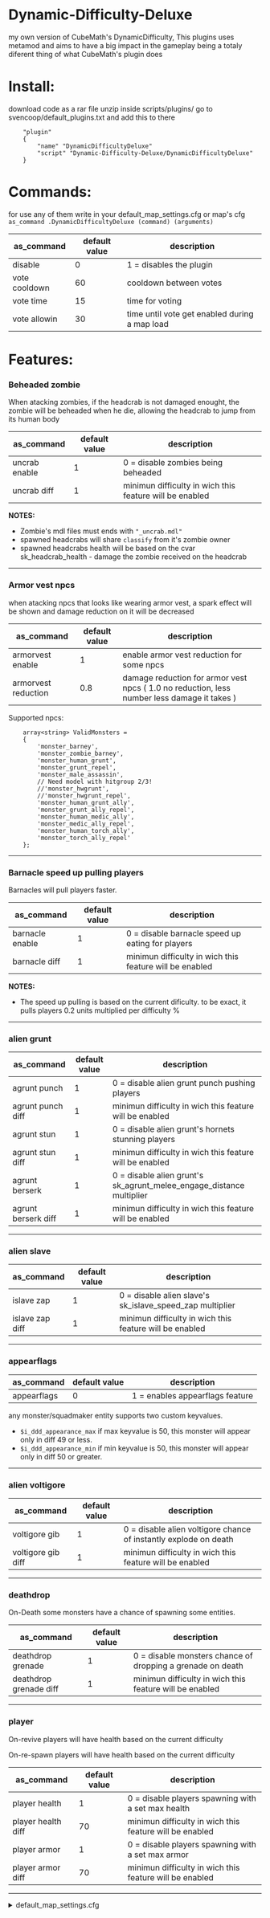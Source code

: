 # Dynamic-Difficulty-Deluxe
my own version of CubeMath's DynamicDifficulty, This plugins uses metamod and aims to have a big impact in the gameplay being a totaly diferent thing of what CubeMath's plugin does

# Install:
download code as a rar file
unzip inside scripts/plugins/
go to svencoop/default_plugins.txt and add this to there
```
	"plugin"
	{
		"name" "DynamicDifficultyDeluxe"
		"script" "Dynamic-Difficulty-Deluxe/DynamicDifficultyDeluxe"
	}
```

# Commands:

for use any of them write in your default_map_settings.cfg or map's cfg ``as_command .DynamicDifficultyDeluxe (command) (arguments)``

| as_command | default value | description |
|------------|---------------|-------------|
| disable | 0 | 1 = disables the plugin |
| vote cooldown | 60 | cooldown between votes |
| vote time | 15 | time for voting |
| vote allowin | 30 | time until vote get enabled during a map load |

# Features:

### Beheaded zombie

When atacking zombies, if the headcrab is not damaged enought, the zombie will be beheaded when he die, allowing the headcrab to jump from its human body

| as_command | default value | description |
|------------|---------------|-------------|
| uncrab enable | 1 | 0 = disable zombies being beheaded |
| uncrab diff | 1 | minimun difficulty in wich this feature will be enabled |

**NOTES:**

- Zombie's mdl files must ends with ``"_uncrab.mdl"``
- spawned headcrabs will share ``classify`` from it's zombie owner
- spawned headcrabs health will be based on the cvar sk_headcrab_health - damage the zombie received on the headcrab

---

### Armor vest npcs

when atacking npcs that looks like wearing armor vest, a spark effect will be shown and damage reduction on it will be decreased

| as_command | default value | description |
|------------|---------------|-------------|
| armorvest enable | 1 | enable armor vest reduction for some npcs |
| armorvest reduction | 0.8 | damage reduction for armor vest npcs ( 1.0 no reduction, less number less damage it takes ) |

Supported npcs:
```angelscript
    array<string> ValidMonsters =
    {
        'monster_barney',
        'monster_zombie_barney',
        'monster_human_grunt',
        'monster_grunt_repel',
        'monster_male_assassin',
        // Need model with hitgroup 2/3!
        //'monster_hwgrunt',
        //'monster_hwgrunt_repel',
        'monster_human_grunt_ally',
        'monster_grunt_ally_repel',
        'monster_human_medic_ally',
        'monster_medic_ally_repel',
        'monster_human_torch_ally',
        'monster_torch_ally_repel'
    };
```

---

### Barnacle speed up pulling players

Barnacles will pull players faster.

| as_command | default value | description |
|------------|---------------|-------------|
| barnacle enable | 1 | 0 = disable barnacle speed up eating for players |
| barnacle diff | 1 | minimun difficulty in wich this feature will be enabled |

**NOTES:**

- The speed up pulling is based on the current dificulty. to be exact, it pulls players 0.2 units multiplied per difficulty %

---

### alien grunt

| as_command | default value | description |
|------------|---------------|-------------|
| agrunt punch | 1 | 0 = disable alien grunt punch pushing players |
| agrunt punch diff | 1 | minimun difficulty in wich this feature will be enabled |
| agrunt stun | 1 | 0 = disable alien grunt's hornets stunning players |
| agrunt stun diff | 1 | minimun difficulty in wich this feature will be enabled |
| agrunt berserk | 1 | 0 = disable alien grunt's sk_agrunt_melee_engage_distance multiplier |
| agrunt berserk diff | 1 | minimun difficulty in wich this feature will be enabled |

---

### alien slave

| as_command | default value | description |
|------------|---------------|-------------|
| islave zap | 1 | 0 = disable alien slave's sk_islave_speed_zap multiplier |
| islave zap diff | 1 | minimun difficulty in wich this feature will be enabled |

---

### appearflags

| as_command | default value | description |
|------------|---------------|-------------|
| appearflags | 0 | 1 = enables appearflags feature |

any monster/squadmaker entity supports two custom keyvalues.

- ``$i_ddd_appearance_max``
	if max keyvalue is 50, this monster will appear only in diff 49 or less.
- ``$i_ddd_appearance_min``
	if min keyvalue is 50, this monster will appear only in diff 50 or greater.

---

### alien voltigore

| as_command | default value | description |
|------------|---------------|-------------|
| voltigore gib | 1 | 0 = disable alien voltigore chance of instantly explode on death |
| voltigore gib diff | 1 | minimun difficulty in wich this feature will be enabled |

---

### deathdrop

On-Death some monsters have a chance of spawning some entities.

| as_command | default value | description |
|------------|---------------|-------------|
| deathdrop grenade | 1 | 0 = disable monsters chance of dropping a grenade on death |
| deathdrop grenade diff | 1 | minimun difficulty in wich this feature will be enabled |

---

### player

On-revive players will have health based on the current difficulty

On-re-spawn players will have health based on the current difficulty

| as_command | default value | description |
|------------|---------------|-------------|
| player health | 1 | 0 = disable players spawning with a set max health |
| player health diff | 70 | minimun difficulty in wich this feature will be enabled |
| player armor | 1 | 0 = disable players spawning with a set max armor |
| player armor diff | 70 | minimun difficulty in wich this feature will be enabled |

---

<details><summary>default_map_settings.cfg</summary>
<p>

```angelscript

as_command .DynamicDifficultyDeluxe disable 0
as_command .DynamicDifficultyDeluxe vote cooldown 60
as_command .DynamicDifficultyDeluxe vote time 15
as_command .DynamicDifficultyDeluxe vote allowin 30
as_command .DynamicDifficultyDeluxe barnacle enable 1
as_command .DynamicDifficultyDeluxe barnacle diff 1
as_command .DynamicDifficultyDeluxe armorvest enable 1
as_command .DynamicDifficultyDeluxe armorvest reduction 0.8
as_command .DynamicDifficultyDeluxe uncrab enable 1
as_command .DynamicDifficultyDeluxe uncrab diff 1
as_command .DynamicDifficultyDeluxe agrunt punch 1
as_command .DynamicDifficultyDeluxe agrunt punch diff 10
as_command .DynamicDifficultyDeluxe agrunt stun 1
as_command .DynamicDifficultyDeluxe agrunt stun diff 20
as_command .DynamicDifficultyDeluxe agrunt berserk 1
as_command .DynamicDifficultyDeluxe agrunt berserk diff 1
as_command .DynamicDifficultyDeluxe islave zap 1
as_command .DynamicDifficultyDeluxe islave zap diff 1
as_command .DynamicDifficultyDeluxe appearflags 0
as_command .DynamicDifficultyDeluxe voltigore gib 1
as_command .DynamicDifficultyDeluxe voltigore gib diff 1
as_command .DynamicDifficultyDeluxe deathdrop grenade 1
as_command .DynamicDifficultyDeluxe deathdrop grenade diff 1
as_command .DynamicDifficultyDeluxe player health 1
as_command .DynamicDifficultyDeluxe player health diff 1
as_command .DynamicDifficultyDeluxe player armor 1
as_command .DynamicDifficultyDeluxe player armor diff 1


```

</p>
</details>